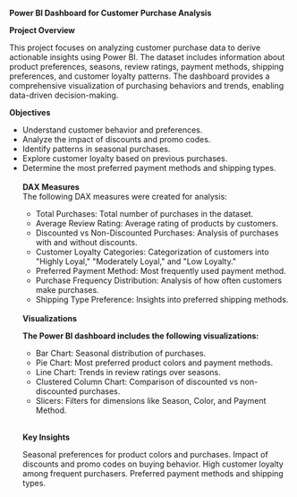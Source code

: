<b>Power BI Dashboard for Customer Purchase Analysis</b> <br>

<b>Project Overview</b><br>

This project focuses on analyzing customer purchase data to derive actionable insights using Power BI. The dataset includes information about product preferences, seasons, review ratings, payment methods, shipping preferences, and customer loyalty patterns. The dashboard provides a comprehensive visualization of purchasing behaviors and trends, enabling data-driven decision-making.

<b>Objectives</b><br>
<ul>
  <li>Understand customer behavior and preferences.</li>
 <li>Analyze the impact of discounts and promo codes.</li>
  <li>Identify patterns in seasonal purchases.</li>
<li>Explore customer loyalty based on previous purchases.</li> 
  <li>Determine the most preferred payment methods and shipping types.
</li>
<br>
<b>DAX Measures</b><br>
The following DAX measures were created for analysis: <br>
<ul>
  <li>Total Purchases: Total number of purchases in the dataset.</li>
<li>Average Review Rating: Average rating of products by customers.</li>
<li>Discounted vs Non-Discounted Purchases: Analysis of purchases with and without discounts.</li>
<li>Customer Loyalty Categories: Categorization of customers into "Highly Loyal," "Moderately Loyal," and "Low Loyalty."</li>
<li>Preferred Payment Method: Most frequently used payment method.</li>
<li>Purchase Frequency Distribution: Analysis of how often customers make purchases.</li>
<li>Shipping Type Preference: Insights into preferred shipping methods.</li>
</ul>



<br>
<b>Visualizations</b><br>

<b>The Power BI dashboard includes the following visualizations:</b>

<ul>
  <li>
    Bar Chart: Seasonal distribution of purchases.</li>
<li>Pie Chart: Most preferred product colors and payment methods.</li>
<li>Line Chart: Trends in review ratings over seasons.</li>
<li>Clustered Column Chart: Comparison of discounted vs non-discounted purchases.</li>
<li>Slicers: Filters for dimensions like Season, Color, and Payment Method.
  </li>
</ul>
<br>

<b>Key Insights</b><br>

Seasonal preferences for product colors and purchases.
Impact of discounts and promo codes on buying behavior.
High customer loyalty among frequent purchasers.
Preferred payment methods and shipping types.
